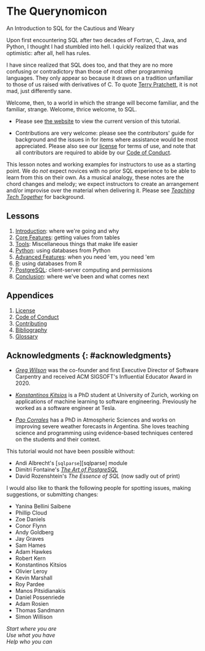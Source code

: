 # The Querynomicon

<p class="subtitle">An Introduction to SQL for the Cautious and Weary</p>

Upon first encountering SQL after two decades of Fortran, C, Java, and Python,
I thought I had stumbled into hell.
I quickly realized that was optimistic:
after all,
hell has rules.

I have since realized that SQL does too,
and that they are no more confusing or contradictory than those of most other programming languages.
They only appear so because it draws on a tradition unfamiliar to those of us raised with derivatives of C.
To quote [Terry Pratchett][pratchett_terry],
it is not mad, just differently sane.

Welcome, then, to a world in which the strange will become familiar, and the familiar, strange.
Welcome, thrice welcome, to SQL.

-   Please see [the website][site] to view the current version of this tutorial.

-   Contributions are very welcome:
    please see the contributors' guide for background
    and the issues in for items where assistance would be most appreciated.
    Please also see our [license][license] for terms of use,
    and note that all contributors are required to abide by our [Code of Conduct][conduct].

<div class="callout" markdown="1">

This lesson notes and working examples for instructors to use as a starting point.
We do *not* expect novices with no prior SQL experience to be able to learn from this on their own.
As a musical analogy,
these notes are the chord changes and melody;
we expect instructors to create an arrangement and/or improvise over the material
when delivering it.
Please see [*Teaching Tech Together*][t3] for background.

</div>

## Lessons

<div id="lessons" markdown="1">

1.  [Introduction](./01_intro/): where we're going and why
1.  [Core Features](./02_core/): getting values from tables
1.  [Tools](./03_tools/): Miscellaneous things that make life easier
1.  [Python](./04_python/): using databases from Python
1.  [Advanced Features](./05_advanced/): when you need 'em, you need 'em
1.  [R](./06_r/): using databases from R
1.  [PostgreSQL](./07_psql/): client-server computing and permissions
1.  [Conclusion](./08_finale/): where we've been and what comes next

</div>

##  Appendices

<div id="appendices" markdown="1">

1.  [License](./LICENSE.md)
1.  [Code of Conduct](./CODE_OF_CONDUCT.md)
1.  [Contributing](./CONTRIBUTING.md)
1.  [Bibliography](./bibliography/)
1.  [Glossary](./glossary/)

</div>

## Acknowledgments {: #acknowledgments}

-   *[Greg Wilson][wilson_greg]*
    was the co-founder and first Executive Director of Software Carpentry
    and received ACM SIGSOFT's Influential Educator Award in 2020.

-   *[Konstantinos Kitsios][kitsios_konstantinos]*
    is a PhD student at University of Zurich,
    working on applications of machine learning to software engineering.
    Previously he worked as a software engineer at Tesla.

-   *[Pao Corrales][corrales_pao]*
    has a PhD in Atmospheric Sciences and works on improving severe weather forecasts in Argentina.
    She loves teaching science and programming using evidence-based techniques centered on the students and their context.

This tutorial would not have been possible without:

-   Andi Albrecht's [`sqlparse`][sqlparse] module
-   Dimitri Fontaine's [*The Art of PostgreSQL*][art_postgresql]
-   David Rozenshtein's *The Essence of SQL* (now sadly out of print)

I would also like to thank the following people
for spotting issues, making suggestions, or submitting changes:

- Yanina Bellini Saibene
- Phillip Cloud
- Zoe Daniels
- Conor Flynn
- Andy Goldberg
- Jay Graves
- Sam Hames
- Adam Hawkes
- Robert Kern
- Konstantinos Kitsios
- Olivier Leroy
- Kevin Marshall
- Roy Pardee
- Manos Pitsidianakis
- Daniel Possenriede 
- Adam Rosien
- Thomas Sandmann
- Simon Willison

<p class="center">
  <em>
    Start where you are
    <br/>
    Use what you have
    <br/>
    Help who you can
  </em>
</p>

[art_postgresql]: https://theartofpostgresql.com/
[conduct]: https://third-bit.com/sql/conduct/
[corrales_pao]: https://paocorrales.github.io/
[kitsios_konstantinos]: https://kitsiosk.github.io/
[license]: https://third-bit.com/sql/license/
[pratchett_terry]: https://terrypratchett.com/
[site]: https://third-bit.com/sql/
[t3]: https://teachtogether.tech/
[wilson_greg]: https://third-bit.com/
